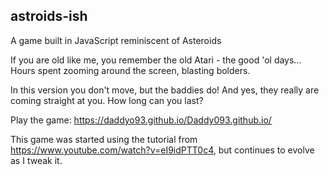 ## astroids-ish

A game built in JavaScript reminiscent of Asteroids

If you are old like me, you remember the old Atari - the good 'ol days... Hours spent zooming around the screen, blasting bolders. 

In this version you don't move, but the baddies do! And yes, they really are coming straight at you. How long can you last?

Play the game: https://daddyo93.github.io/Daddy093.github.io/

This game was started using the tutorial from https://www.youtube.com/watch?v=eI9idPTT0c4, but continues to evolve as I tweak it.

